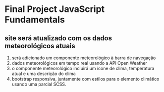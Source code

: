 # Final Project JavaScript Fundamentals 

## site será atualizado com os dados meteorológicos atuais

1. será adicionado um componente meteorológico à barra de navegação 
2. dados meteorológicos em tempo real usando a API Open Weather
3. o componente meteorológico incluirá um ícone de clima, temperatura atual e uma descrição do clima
4. bootstrap responsiva, juntamente com estilos para o elemento climático usando uma parcial SCSS.